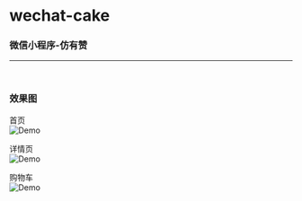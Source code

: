 # wechat-cake
### 微信小程序-仿有赞  

---
  
### 效果图  
  
首页  
![Demo](http://oiivm9udq.bkt.clouddn.com/demo/cake-index.gif)  
  
详情页  
![Demo](http://oiivm9udq.bkt.clouddn.com/demo/cake-detail.gif)  
  
购物车  
![Demo](http://oiivm9udq.bkt.clouddn.com/demo/cake-cart.gif)  


